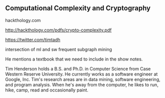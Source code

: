 ## Computational Complexity and Cryptography

hackthology.com

http://hackthology.com/pdfs/crypto-complexity.pdf

https://twitter.com/timtadh

intersection of ml and sw
frequent subgraph mining

He mentions a textbook that we need to include in the show notes.

Tim Henderson holds a B.S. and Ph.D. in Computer Science from Case Western Reserve University. He currently works as a software engineer at Google, Inc. Tim's research areas are in data mining, software engineering, and program analysis. When he's away from the computer, he likes to run, hike, camp, read and occasionally paint.